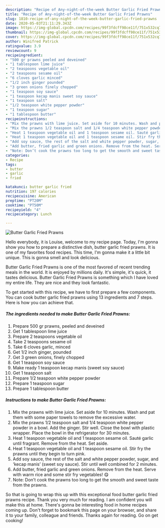 ```yaml
---
description: "Recipe of Any-night-of-the-week Butter Garlic Fried Prawns"
title: "Recipe of Any-night-of-the-week Butter Garlic Fried Prawns"
slug: 1810-recipe-of-any-night-of-the-week-butter-garlic-fried-prawns
date: 2020-05-03T21:11:29.343Z
image: https://img-global.cpcdn.com/recipes/99f3fdcff98ce11f/751x532cq70/butter-garlic-fried-prawns-recipe-main-photo.jpg
thumbnail: https://img-global.cpcdn.com/recipes/99f3fdcff98ce11f/751x532cq70/butter-garlic-fried-prawns-recipe-main-photo.jpg
cover: https://img-global.cpcdn.com/recipes/99f3fdcff98ce11f/751x532cq70/butter-garlic-fried-prawns-recipe-main-photo.jpg
author: Winifred Patrick
ratingvalue: 3.9
reviewcount: 9
recipeingredient:
- "500 gr prawns peeled and deveined"
- "1 tablespoon lime juice"
- "2 teaspoons vegetable oil"
- "2 teaspoons sesame oil"
- "6 cloves garlic minced"
- "1/2 inch ginger pounded"
- "3 green onions finely chopped"
- "1 teaspoon soy sauce"
- "1 teaspoon kecap manis sweet soy sauce"
- "1 teaspoon salt"
- "1/2 teaspoon white pepper powder"
- "1 teaspoon sugar"
- "1 tablespoon butter"
recipeinstructions:
- "Mix the prawns with lime juice. Set aside for 10 minutes. Wash and pat them with some paper towels to remove the excessive water."
- "Mix the prawns 1/2 teaspoon salt and 1/4 teaspoon white pepper powder in a bowl. Add the ginger. Stir well. Close the bowl with plastic wrapper. Place the bowl in the refrigerator for 30 minutes."
- "Heat 1 teaspoon vegetable oil and 1 teaspoon sesame oil. Sauté garlic until fragrant. Remove from the heat. Set aside."
- "Heat 1 teaspoon vegetable oil and 1 teaspoon sesame oil. Stir fry the prawns until they begin to turn pink."
- "Add soy sauce, the rest of the salt and white pepper powder, sugar, and ‘kecap manis’ (sweet soy sauce). Stir until well combined for 2 minutes."
- "Add butter, fried garlic and green onions. Remove from the heat. Serve with warm rice and some stir fry vegetables! 😋"
- "Note: Don’t cook the prawns too long to get the smooth and sweet taste from the prawns."
categories:
- Recipe
tags:
- butter
- garlic
- fried

katakunci: butter garlic fried 
nutrition: 197 calories
recipecuisine: American
preptime: "PT20M"
cooktime: "PT50M"
recipeyield: "4"
recipecategory: Lunch

---
```



![Butter Garlic Fried Prawns](https://img-global.cpcdn.com/recipes/99f3fdcff98ce11f/751x532cq70/butter-garlic-fried-prawns-recipe-main-photo.jpg)

Hello everybody, it is Louise, welcome to my recipe page. Today, I'm gonna show you how to prepare a distinctive dish, butter garlic fried prawns. It is one of my favorites food recipes. This time, I'm gonna make it a little bit unique. This is gonna smell and look delicious.

Butter Garlic Fried Prawns is one of the most favored of recent trending meals in the world. It is enjoyed by millions daily. It's simple, it's quick, it tastes delicious. Butter Garlic Fried Prawns is something which I have loved my entire life. They are nice and they look fantastic.




To get started with this recipe, we have to first prepare a few components. You can cook butter garlic fried prawns using 13 ingredients and 7 steps. Here is how you can achieve that.

<!--inarticleads1-->

##### The ingredients needed to make Butter Garlic Fried Prawns:

1. Prepare 500 gr prawns, peeled and deveined
1. Get 1 tablespoon lime juice
1. Prepare 2 teaspoons vegetable oil
1. Take 2 teaspoons sesame oil
1. Take 6 cloves garlic, minced
1. Get 1/2 inch ginger, pounded
1. Get 3 green onions, finely chopped
1. Get 1 teaspoon soy sauce
1. Make ready 1 teaspoon kecap manis (sweet soy sauce)
1. Get 1 teaspoon salt
1. Prepare 1/2 teaspoon white pepper powder
1. Prepare 1 teaspoon sugar
1. Prepare 1 tablespoon butter




<!--inarticleads2-->

##### Instructions to make Butter Garlic Fried Prawns:

1. Mix the prawns with lime juice. Set aside for 10 minutes. Wash and pat them with some paper towels to remove the excessive water.
1. Mix the prawns 1/2 teaspoon salt and 1/4 teaspoon white pepper powder in a bowl. Add the ginger. Stir well. Close the bowl with plastic wrapper. Place the bowl in the refrigerator for 30 minutes.
1. Heat 1 teaspoon vegetable oil and 1 teaspoon sesame oil. Sauté garlic until fragrant. Remove from the heat. Set aside.
1. Heat 1 teaspoon vegetable oil and 1 teaspoon sesame oil. Stir fry the prawns until they begin to turn pink.
1. Add soy sauce, the rest of the salt and white pepper powder, sugar, and ‘kecap manis’ (sweet soy sauce). Stir until well combined for 2 minutes.
1. Add butter, fried garlic and green onions. Remove from the heat. Serve with warm rice and some stir fry vegetables! 😋
1. Note: Don’t cook the prawns too long to get the smooth and sweet taste from the prawns.




So that is going to wrap this up with this exceptional food butter garlic fried prawns recipe. Thank you very much for reading. I am confident you will make this at home. There's gonna be interesting food in home recipes coming up. Don't forget to bookmark this page on your browser, and share it to your family, colleague and friends. Thanks again for reading. Go on get cooking!
